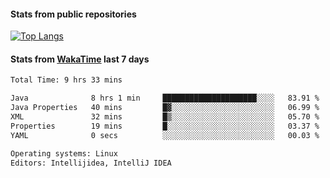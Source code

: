#### Stats from public repositories

[![Top Langs](https://github-readme-stats.vercel.app/api/top-langs/?username=hyoghurt&layout=compact&exclude_repo=multiserver,docker_compose&langs_count=6)](https://github.com/anuraghazra/github-readme-stats)

#### Stats from [WakaTime](https://wakatime.com/@hyoghurt) last 7 days
<!--START_SECTION:waka-->

```txt
Total Time: 9 hrs 33 mins

Java              8 hrs 1 min     █████████████████████░░░░   83.91 %
Java Properties   40 mins         █▓░░░░░░░░░░░░░░░░░░░░░░░   06.99 %
XML               32 mins         █▒░░░░░░░░░░░░░░░░░░░░░░░   05.70 %
Properties        19 mins         █░░░░░░░░░░░░░░░░░░░░░░░░   03.37 %
YAML              0 secs          ░░░░░░░░░░░░░░░░░░░░░░░░░   00.03 %

Operating systems: Linux
Editors: Intellijidea, IntelliJ IDEA
```

<!--END_SECTION:waka-->
